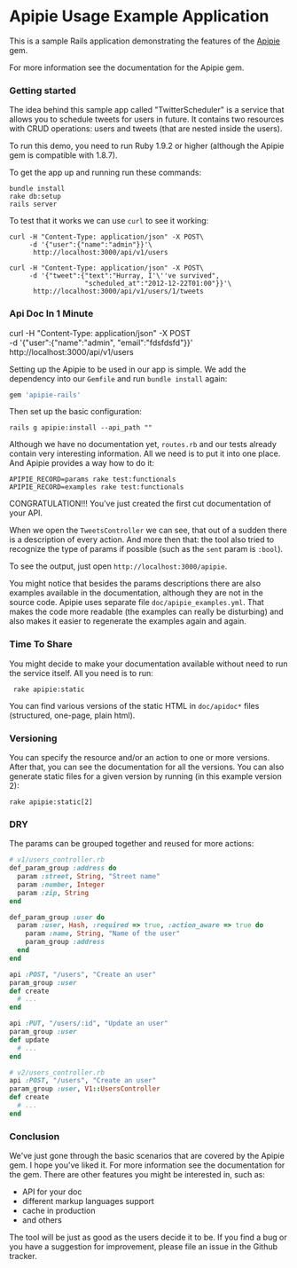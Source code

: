 # Apipie Usage Example Application

This is a sample Rails application demonstrating the features of the
[Apipie](http://github.com/Pajk/apipie-rails) gem.

For more information see the documentation for the Apipie gem.

### Getting started

The idea behind this sample app called "TwitterScheduler" is a service
that allows you to schedule tweets for users in future. It contains
two resources with CRUD operations: users and tweets (that are nested
inside the users).

To run this demo, you need to run Ruby 1.9.2 or higher (although the
Apipie gem is compatible with 1.8.7).

To get the app up and running run these commands:

    bundle install
    rake db:setup
    rails server

To test that it works we can use `curl` to see it working:

    curl -H "Content-Type: application/json" -X POST\
         -d '{"user":{"name":"admin"}}'\
          http://localhost:3000/api/v1/users

    curl -H "Content-Type: application/json" -X POST\
         -d '{"tweet":{"text":"Hurray, I'\''ve survived",
                       "scheduled_at":"2012-12-22T01:00"}}'\
          http://localhost:3000/api/v1/users/1/tweets

### Api Doc In 1 Minute

curl -H "Content-Type: application/json" -X POST\
         -d '{"user":{"name":"admin", "email":"fdsfdsfd"}}'\
          http://localhost:3000/api/v1/users

Setting up the Apipie to be used in our app is simple. We
add the dependency into our `Gemfile` and run `bundle install` again:

```ruby
gem 'apipie-rails'
```

Then set up the basic configuration:

    rails g apipie:install --api_path ""

Although we have no documentation yet, `routes.rb` and our tests
already contain very interesting information. All we need is to put it
into one place. And Apipie provides a way how to do it:

    APIPIE_RECORD=params rake test:functionals
    APIPIE_RECORD=examples rake test:functionals

CONGRATULATION!!! You've just created the first cut documentation of
your API.

When we open the `TweetsController` we can see, that out of a sudden
there is a description of every action. And more then that: the tool
also tried to recognize the type of params if possible (such as the
`sent` param is `:bool`).

To see the output, just open `http://localhost:3000/apipie`.

You might notice that besides the params descriptions there are also
examples available in the documentation, although they are not in the
source code. Apipie uses separate file `doc/apipie_examples.yml`.
That makes the code more readable (the examples can really be
disturbing) and also makes it easier to regenerate the examples again
and again.

### Time To Share

You might decide to make your documentation available without need to
run the service itself. All you need is to run:

     rake apipie:static

You can find various versions of the static HTML in `doc/apidoc*`
files (structured, one-page, plain html).

### Versioning

You can specify the resource and/or an action to one or more versions.
After that, you can see the documentation for all the versions. You
can also generate static files for a given version by running (in this
example version 2):

    rake apipie:static[2]

### DRY

The params can be grouped together and reused for more actions:

```ruby
# v1/users_controller.rb
def_param_group :address do
  param :street, String, "Street name"
  param :number, Integer
  param :zip, String
end

def_param_group :user do
  param :user, Hash, :required => true, :action_aware => true do
    param :name, String, "Name of the user"
    param_group :address
  end
end

api :POST, "/users", "Create an user"
param_group :user
def create
  # ...
end

api :PUT, "/users/:id", "Update an user"
param_group :user
def update
  # ...
end

# v2/users_controller.rb
api :POST, "/users", "Create an user"
param_group :user, V1::UsersController
def create
  # ...
end
```

### Conclusion

We've just gone through the basic scenarios that are covered by the
Apipie gem. I hope you've liked it. For more information see the
documentation for the gem. There are other features you might be
interested in, such as:

  * API for your doc
  * different markup languages support
  * cache in production
  * and others

The tool will be just as good as the users decide it to be. If you
find a bug or you have a suggestion for improvement, please file an
issue in the Github tracker.

